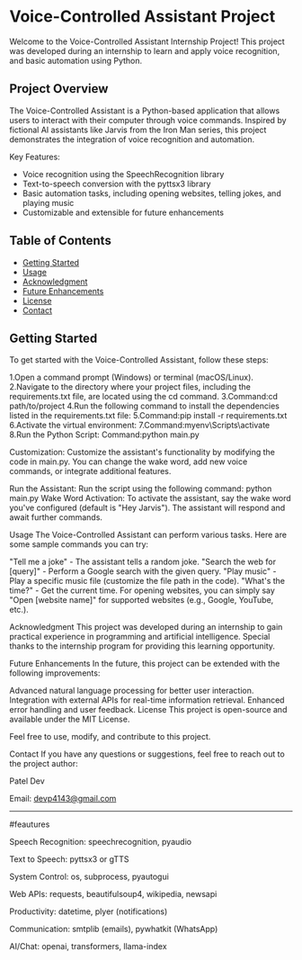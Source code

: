 # Voice-Controlled Assistant  Project

Welcome to the Voice-Controlled Assistant Internship Project! This project was developed during an internship to learn and apply voice recognition, and basic automation using Python.

## Project Overview

The Voice-Controlled Assistant is a Python-based application that allows users to interact with their computer through voice commands. Inspired by fictional AI assistants like Jarvis from the Iron Man series, this project demonstrates the integration of voice recognition and automation.

Key Features:
- Voice recognition using the SpeechRecognition library
- Text-to-speech conversion with the pyttsx3 library
- Basic automation tasks, including opening websites, telling jokes, and playing music
- Customizable and extensible for future enhancements

## Table of Contents

- [Getting Started](#getting-started)
- [Usage](#usage)
- [Acknowledgment](#acknowledgment)
- [Future Enhancements](#future-enhancements)
- [License](#license)
- [Contact](#contact)

## Getting Started

To get started with the Voice-Controlled Assistant, follow these steps:

1.Open a command prompt (Windows) or terminal (macOS/Linux).
2.Navigate to the directory where your project files, including the requirements.txt file, are located using the cd command.
3.Command:cd path/to/project
4.Run the following command to install the dependencies listed in the requirements.txt file:
5.Command:pip install -r requirements.txt
6.Activate the virtual environment:
7.Command:myenv\Scripts\activate
8.Run the Python Script:
Command:python main.py



Customization: Customize the assistant's functionality by modifying the code in main.py. You can change the wake word, add new voice commands, or integrate additional features.

Run the Assistant: Run the script using the following command:
python main.py
Wake Word Activation: To activate the assistant, say the wake word you've configured (default is "Hey Jarvis"). The assistant will respond and await further commands.

Usage
The Voice-Controlled Assistant can perform various tasks. Here are some sample commands you can try:

"Tell me a joke" - The assistant tells a random joke.
"Search the web for [query]" - Perform a Google search with the given query.
"Play music" - Play a specific music file (customize the file path in the code).
"What's the time?" - Get the current time.
For opening websites, you can simply say "Open [website name]" for supported websites (e.g., Google, YouTube, etc.).

Acknowledgment
This project was developed during an internship to gain practical experience in programming and artificial intelligence. Special thanks to the internship program for providing this learning opportunity.

Future Enhancements
In the future, this project can be extended with the following improvements:

Advanced natural language processing for better user interaction.
Integration with external APIs for real-time information retrieval.
Enhanced error handling and user feedback.
License
This project is open-source and available under the MIT License.

Feel free to use, modify, and contribute to this project.

Contact
If you have any questions or suggestions, feel free to reach out to the project author:

Patel Dev

Email: devp4143@gmail.com





---------------------------------
#feautures

Speech Recognition: speechrecognition, pyaudio

Text to Speech: pyttsx3 or gTTS

System Control: os, subprocess, pyautogui

Web APIs: requests, beautifulsoup4, wikipedia, newsapi

Productivity: datetime, plyer (notifications)

Communication: smtplib (emails), pywhatkit (WhatsApp)

AI/Chat: openai, transformers, llama-index